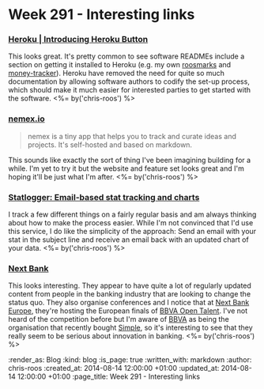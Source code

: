 Week 291 - Interesting links
============================

### [Heroku | Introducing Heroku Button](https://blog.heroku.com/archives/2014/8/7/heroku-button)

This looks great. It's pretty common to see software READMEs include a section on getting it installed to Heroku (e.g. my own [roosmarks][roosmarks-install] and [money-tracker][money-tracker-install]). Heroku have removed the need for quite so much documentation by allowing software authors to codify the set-up process, which should make it much easier for interested parties to get started with the software. <%= by('chris-roos') %>


### [nemex.io](http://beta.nemex.io/)

> nemex is a tiny app that helps you to track and curate ideas and projects. It's self-hosted and based on markdown.

This sounds like exactly the sort of thing I've been imagining building for a while. I'm yet to try it but the website and feature set looks great and I'm hoping it'll be just what I'm after. <%= by('chris-roos') %>


### [Statlogger: Email-based stat tracking and charts](http://www.statlogger.com/)

I track a few different things on a fairly regular basis and am always thinking about how to make the process easier. While I'm not convinced that I'd use this service, I do like the simplicity of the approach: Send an email with your stat in the subject line and receive an email back with an updated chart of your data. <%= by('chris-roos') %>


### [Next Bank](http://www.nextbank.org/)

This looks interesting. They appear to have quite a lot of regularly updated content from people in the banking industry that are looking to change the status quo. They also organise conferences and I notice that at [Next Bank Europe][], they're hosting the European finals of [BBVA Open Talent][]. I've not heard of the competition before but I'm aware of [BBVA][] as being the organisation that recently bought [Simple][], so it's interesting to see that they really seem to be serious about innovation in banking. <%= by('chris-roos') %>


[BBVA]: http://bbva.com
[BBVA Open Talent]: https://www.centrodeinnovacionbbva.com/en/opentalent
[Next Bank Europe]: http://www.nextbankeurope.com/
[Simple]: https://www.simple.com/
[roosmarks-install]: https://github.com/chrisroos/roosmarks#deploying-to-heroku
[money-tracker-install]: https://github.com/chrisroos/money-tracker#installation-on-heroku


:render_as: Blog
:kind: blog
:is_page: true
:written_with: markdown
:author: chris-roos
:created_at: 2014-08-14 12:00:00 +01:00
:updated_at: 2014-08-14 12:00:00 +01:00
:page_title: Week 291 - Interesting links
